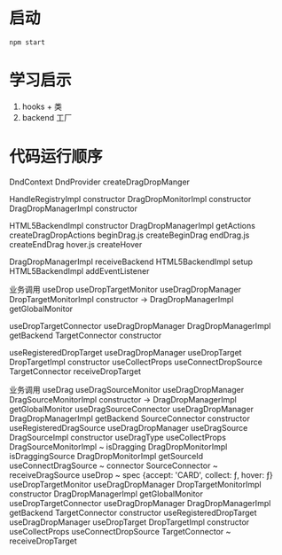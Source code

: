 # 启动
`npm start`

# 学习启示
1. hooks + 类 
2. backend 工厂

# 代码运行顺序
DndContext
DndProvider
createDragDropManger

HandleRegistryImpl constructor
DragDropMonitorImpl constructor
DragDropManagerImpl constructor

HTML5BackendImpl constructor
DragDropManagerImpl getActions
createDragDropActions
beginDrag.js createBeginDrag 
endDrag.js createEndDrag
hover.js createHover 

DragDropManagerImpl receiveBackend
HTML5BackendImpl setup
HTML5BackendImpl addEventListener


业务调用 useDrop
useDropTargetMonitor 
useDragDropManager
DropTargetMonitorImpl constructor  ->  DragDropManagerImpl getGlobalMonitor

useDropTargetConnector
useDragDropManager
DragDropManagerImpl getBackend
TargetConnector constructor

useRegisteredDropTarget
useDragDropManager
useDropTarget
DropTargetImpl constructor
useCollectProps
useConnectDropSource
TargetConnector receiveDropTarget

业务调用 useDrag 
useDragSourceMonitor
useDragDropManager
DragSourceMonitorImpl constructor -> DragDropManagerImpl getGlobalMonitor
useDragSourceConnector
useDragDropManager
DragDropManagerImpl getBackend
SourceConnector constructor
useRegisteredDragSource
useDragDropManager
useDragSource
DragSourceImpl constructor
useDragType
useCollectProps
DragSourceMonitorImpl ~ isDragging
DragDropMonitorImpl isDraggingSource
DragDropMonitorImpl getSourceId
useConnectDragSource ~ connector
SourceConnector ~ receiveDragSource
useDrop ~ spec {accept: 'CARD', collect: ƒ, hover: ƒ}
useDropTargetMonitor 
useDragDropManager
DropTargetMonitorImpl  constructor
DragDropManagerImpl getGlobalMonitor
useDropTargetConnector
useDragDropManager
DragDropManagerImpl getBackend
TargetConnector  constructor
useRegisteredDropTarget
useDragDropManager
useDropTarget
DropTargetImpl constructor
useCollectProps
useConnectDropSource
TargetConnector ~ receiveDropTarget

